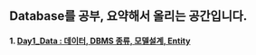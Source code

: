 ## Database를 공부, 요약해서 올리는 공간입니다.  
  
#### 1. <a href="Day1_Data.md">Day1_Data : 데이터, DBMS 종류, 모델설계, Entity</a>  
